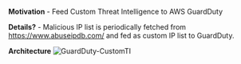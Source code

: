 **Motivation** - Feed Custom Threat Intelligence to AWS GuardDuty

**Details?** - Malicious IP list is periodically fetched from https://www.abuseipdb.com/
           and fed as custom IP list to GuardDuty.

**Architecture**
![GuardDuty-CustomTI](https://user-images.githubusercontent.com/16767739/149082033-70f1c61d-e01c-4223-8edb-a32754771645.png)
